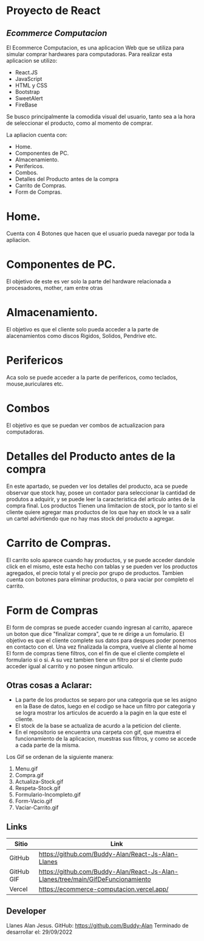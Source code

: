 # Proyecto de React
## _Ecommerce Computacion_

El Ecommerce Computacion, es una aplicacion Web que se utiliza para simular comprar hardwares para computadoras. 
Para realizar esta aplicacion se utilizo:
- React.JS
- JavaScript
- HTML y CSS
- Bootstrap
- SweetAlert
- FireBase

Se busco principalmente la comodida visual del usuario, tanto sea a la hora de seleccionar el producto, como al momento de comprar. 

La apliacion cuenta con: 
- Home.
- Componentes de PC.
- Almacenamiento.
- Perifericos.
- Combos.
- Detalles del Producto antes de la compra
- Carrito de Compras.
- Form de Compras.

# Home.
Cuenta con 4 Botones que hacen que el usuario pueda navegar por toda la apliacion. 

# Componentes de PC.
El objetivo de este es ver solo la parte del hardware relacionada a procesadores, mother, ram entre otras

# Almacenamiento.
 El objetivo es que el cliente solo pueda acceder a la parte de alacenamientos como discos Rigidos, Solidos, Pendrive etc.

# Perifericos
Aca solo se puede acceder a la parte de perifericos, como teclados, mouse,auriculares etc.

# Combos
El objetivo es que se puedan ver combos de actualizacion para computadoras.

# Detalles del Producto antes de la compra
En este apartado, se pueden ver los detalles del producto, aca se puede observar que stock hay, posee un contador para seleccionar la cantidad de produtos a adquirir, y se puede leer la caracteristica del articulo antes de la compra final. Los productos  Tienen una limitacion de  stock, por lo tanto si el cliente quiere agregar mas productos de los que hay en stock  le va a salir un cartel  advirtiendo que no hay mas stock del producto a agregar.

# Carrito de Compras.
El carrito solo aparece cuando hay productos, y se puede acceder dandole click en el mismo, este esta hecho con tablas y se pueden ver los productos agregados, el precio total y el precio por grupo de productos.
Tambien cuenta con botones para eliminar productos, o para vaciar por completo el carrito.


# Form de Compras
El form de compras se puede acceder cuando ingresan al carrito, aparece un boton que dice "finalizar compra", que te re dirige a un fomulario.  El objetivo es que el cliente complete sus datos para despues poder ponernos en contacto con el. Una vez finalizada la compra, vuelve al cliente al home
El form de compras tiene filtros, con el fin de que el cliente complete el formulario si o si. A su vez tambien tiene un filtro por si el cliente pudo acceder igual al  carrito y no posee ningun articulo.

## Otras cosas  a Aclarar: 
- La parte de los productos se separo por una categoria que se les asigno en la Base de datos, luego en el codigo se hace un filtro por categoria y se logra mostrar los articulos  de acuerdo a la pagin en la que este el cliente.
- El stock de la base se actualiza de acurdo a la peticion del cliente.
- En el repositorio se encuentra una carpeta con gif, que muestra el funcionamiento de la aplicacion, muestras sus filtros, y como se accede a cada parte de la misma. 
 
Los Gif se ordenan de la siguiente manera: 
1) Menu.gif
2) Compra.gif
3) Actualiza-Stock.gif
4) Respeta-Stock.gif
5) Formulario-Incompleto.gif
6) Form-Vacio.gif
7) Vaciar-Carrito.gif

## Links



| Sitio | Link |
| ------ | ------ |
| GitHub | https://github.com/Buddy-Alan/React-Js-Alan-Llanes |
| GitHub GIF | https://github.com/Buddy-Alan/React-Js-Alan-Llanes/tree/main/GifDeFuncionamiento|
| Vercel | https://ecommerce-computacion.vercel.app/ |


## Developer
Llanes Alan Jesus.
GitHub: https://github.com/Buddy-Alan
Terminado de desarrollar el: 29/09/2022
